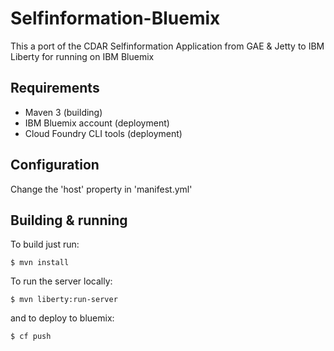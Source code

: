 # Selfinformation-Bluemix

This a port of the CDAR Selfinformation Application from GAE & Jetty to IBM Liberty for running on IBM Bluemix

## Requirements

* Maven 3 (building)
* IBM Bluemix account (deployment)
* Cloud Foundry CLI tools (deployment)

## Configuration

Change the 'host' property in 'manifest.yml'

## Building & running

To build just run:

~~~
$ mvn install
~~~

To run the server locally:

~~~
$ mvn liberty:run-server
~~~

and to deploy to bluemix:

~~~
$ cf push
~~~
